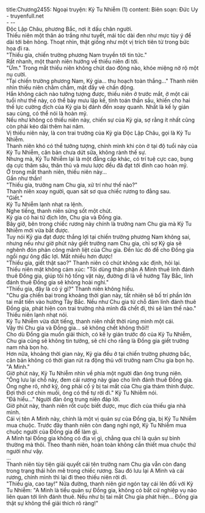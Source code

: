 title:Chương2455: Ngoại truyện: Kỷ Tu Nhiễm (1)
content:
Biên soạn: Đức Uy - truyenfull.net<br>- --<br>Độc Lập Châu, phương Bắc, nơi ít dấu chân người.<br>Thiếu niên một thân áo trắng như tuyết, mái tóc dài đen như mực tùy ý để dài tới bên hông. Thoạt nhìn, thật giống như một vị trích tiên từ trong bức họa đi ra.<br>"Thiếu gia, chiến trường phương Nam truyền tới tin tức."<br>Rất nhanh, một thanh niên hướng về thiếu niên đi tới.<br>"Ừm." Trong mắt thiếu niên không chút dao động nào, khóe miệng nở rộ một nụ cười.<br>"Tại chiến trường phương Nam, Kỷ gia... thu hoạch toàn thắng..." Thanh niên nhìn thiếu niên chằm chằm, mặt đầy vẻ chấn động.<br>Hắn không cách nào tưởng tượng được, thiếu niên ở trước mắt, ở một cái tuổi như thế này, có thể bày mưu lập kế, tính toán thần sầu, khiến cho hai thế lực cường địch của Kỷ gia bị đánh đến xoay quanh. Nhất là kế ly gián sau cùng, có thể nói là hoàn mỹ.<br>Nếu như không có thiếu niên này, chiến sự của Kỷ gia, sợ rằng ít nhất cũng còn phải kéo dài thêm hai năm.<br>Vị thiếu niên này, là con trai trưởng của Kỷ gia Độc Lập Châu, gọi là Kỷ Tu Nhiễm.<br>Thanh niên khó có thể tưởng tượng, chính mình khi còn ở tại độ tuổi này của Kỷ Tu Nhiễm, căn bản chưa dứt sữa, không rành thế sự.<br>Nhưng mà, Kỷ Tu Nhiễm lại là một đẳng cấp khác, có trí tuệ cực cao, bụng dạ cực thâm sâu, thân thủ và mưu lược đều đã đạt tới đỉnh cao hoàn mỹ.<br>Ở trong mắt thanh niên, thiếu niên này...<br>Gần như thần!<br>"Thiếu gia, trưởng nam Chu gia, xử trí như thế nào?"<br>Thanh niên xoay người, quan sát sơ qua chiếc rương to đằng sau.<br>"Giết."<br>Kỷ Tu Nhiễm lạnh nhạt ra lệnh.<br>Nghe tiếng, thanh niên sửng sốt một chút.<br>Kỷ gia có hai tử địch lớn, Chu gia và Đồng gia.<br>Bây giờ, bên trong chiếc rương này chính là trưởng nam Chu gia mà Kỷ Tu Nhiễm mới vừa bắt được.<br>Tuy nói Kỷ gia đạt được thắng lợi tại chiến trường phương Nam không sai, nhưng nếu như giờ phút này giết trưởng nam Chu gia, chỉ sợ Kỷ gia sẽ nghênh đón phản công mãnh liệt của Chu gia. Đến lúc đó để cho Đồng gia ngồi ngư ông đắc lợi. Mất nhiều hơn được!<br>"Thiếu gia, giết thật sao?" Thanh niên có chút không xác định, hỏi lại.<br>Thiếu niên mặt không cảm xúc: "Tôi dùng thân phận A Minh thuê lính đánh thuê Đồng gia, giúp tôi hộ tống vật này, đường đi là về hướng Tây Bắc, lính đánh thuê Đồng gia sẽ không hoài nghi."<br>"Thiếu gia, đây là có ý gì?" Thanh niên không hiểu.<br>"Chu gia chiến bại trong khoảng thời gian này, tất nhiên sẽ bố trí phần lớn tai mắt tiến vào hướng Tây Bắc. Nếu như Chu gia từ chỗ đám lính đánh thuê Đồng gia, phát hiện con trai trưởng nhà mình đã chết đi, thì sẽ làm thế nào." Thiếu niên lạnh nhạt nói.<br>Kỷ Tu Nhiễm vừa dứt tiếng, thanh niên nhất thời rùng mình một cái.<br>Vậy thì Chu gia và Đồng gia... sẽ không chết không thôi!!<br>Cho dù Đồng gia muốn giải thích, có kế ly gián trước đó của Kỷ Tu Nhiễm, Chu gia cũng sẽ không tin tưởng, sẽ chỉ cho rằng là Đồng gia giết trưởng nam nhà bọn họ.<br>Hơn nữa, khoảng thời gian này, Kỷ gia đều ở tại chiến trường phương bắc, căn bản không có thời gian rút ra động thủ với trưởng nam Chu gia bọn họ.<br>"A Minh."<br>Giờ phút này, Kỷ Tu Nhiễm nhìn về phía một người đàn ông trung niên.<br>"Ông lưu lại chỗ này, đem cái rương này giao cho lính đánh thuê Đồng gia. Ông nghe rõ, nhớ kỹ, ông phải cố ý bị tai mắt của Chu gia thám thính được. Đợi thời cơ chín muồi, ông có thể tự rời đi." Kỷ Tu Nhiễm nói.<br>"Đã hiểu..." Người đàn ông trung niên đáp lời.<br>Giờ phút này, thanh niên rốt cuộc biết được, mục đích của thiếu gia nhà mình.<br>Cái vị tên A Minh này, chính là một vị quản sự của Đồng gia, bị Kỷ Tu Nhiễm mua chuộc. Trước đây thanh niên còn đang nghi ngờ, Kỷ Tu Nhiễm mua chuộc người của Đồng gia để làm gì.<br>A Minh tại Đồng gia không có địa vị gì, chẳng qua chỉ là quản sự bình thường mà thôi. Theo thanh niên, hoàn toàn không cần thiết mua chuộc thứ người như vậy.<br>...<br>Thanh niên tùy tiện giải quyết cái tên trưởng nam Chu gia vẫn còn đang trong trạng thái hôn mê trong chiếc rương. Sau đó lưu lại A Minh và cái rương, chính mình thì lại đi theo thiếu niên rời đi.<br>"Thiếu gia, cao tay!" Nửa đường, thanh niên giơ ngón tay cái lên đối với Kỷ Tu Nhiễm: "A Minh là tiểu quản sự Đồng gia, không có bất cứ nghiệp vụ nào liên quan tới lính đánh thuê. Nếu như bị tai mắt Chu gia phát hiện... Đồng gia thật sự không thể giải thích rõ ràng!"